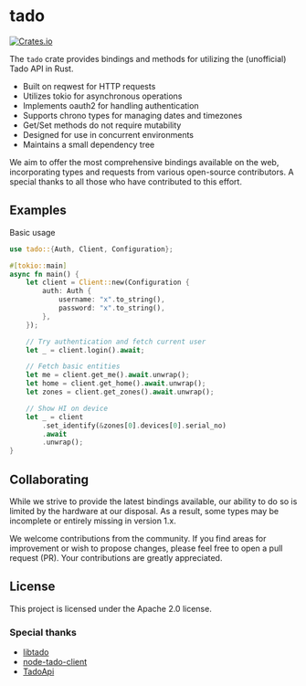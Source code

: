 # tado

[![Crates.io](https://img.shields.io/crates/v/tado.svg)](https://crates.io/crates/tado)

The `tado` crate provides bindings and methods for utilizing the (unofficial) Tado API in Rust.

*   Built on reqwest for HTTP requests
*   Utilizes tokio for asynchronous operations
*   Implements oauth2 for handling authentication
*   Supports chrono types for managing dates and timezones
*   Get/Set methods do not require mutability
*   Designed for use in concurrent environments
*   Maintains a small dependency tree

We aim to offer the most comprehensive bindings available on the web, incorporating types and requests from various open-source contributors. A special thanks to all those who have contributed to this effort.

## Examples

Basic usage

```rust
use tado::{Auth, Client, Configuration};

#[tokio::main]
async fn main() {
    let client = Client::new(Configuration {
        auth: Auth {
            username: "x".to_string(),
            password: "x".to_string(),
        },
    });

    // Try authentication and fetch current user
    let _ = client.login().await;

    // Fetch basic entities
    let me = client.get_me().await.unwrap();
    let home = client.get_home().await.unwrap();
    let zones = client.get_zones().await.unwrap();

    // Show HI on device
    let _ = client
        .set_identify(&zones[0].devices[0].serial_no)
        .await
        .unwrap();
}
```

## Collaborating

While we strive to provide the latest bindings available, our ability to do so is limited by the hardware at our disposal. As a result, some types may be incomplete or entirely missing in version 1.x.

We welcome contributions from the community. If you find areas for improvement or wish to propose changes, please feel free to open a pull request (PR). Your contributions are greatly appreciated.

## License

This project is licensed under the Apache 2.0 license.

### Special thanks

* [libtado](https://github.com/germainlefebvre4/libtado)
* [node-tado-client](https://github.com/mattdavis90/node-tado-client)
* [TadoApi](https://github.com/KoenZomers/TadoApi)